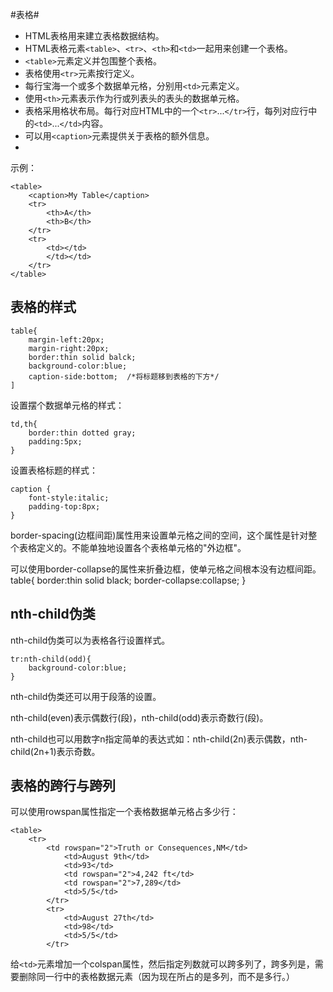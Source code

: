 #表格#
- HTML表格用来建立表格数据结构。
- HTML表格元素`<table>`、`<tr>`、`<th>`和`<td>`一起用来创建一个表格。
- `<table>`元素定义并包围整个表格。
- 表格使用`<tr>`元素按行定义。
- 每行宝海一个或多个数据单元格，分别用`<td>`元素定义。
- 使用`<th>`元素表示作为行或列表头的表头的数据单元格。
- 表格采用格状布局。每行对应HTML中的一个`<tr>`...`</tr>`行，每列对应行中的`<td>`...`</td>`内容。
- 可以用`<caption>`元素提供关于表格的额外信息。
- 
示例：
   
	<table>
		<caption>My Table</caption>
		<tr>
			<th>A</th>
			<th>B</th>
		</tr>
		<tr>
			<td></td>
			</td></td>
		</tr>
	</table>
## 表格的样式 ##
	table{
		margin-left:20px;
		margin-right:20px;
		border:thin solid balck;
		background-color:blue;
		caption-side:bottom;  /*将标题移到表格的下方*/
	]
设置摆个数据单元格的样式：
	
	td,th{
		border:thin dotted gray;
		padding:5px;
	}
设置表格标题的样式：

	caption {
		font-style:italic;
		padding-top:8px;
	}
border-spacing(边框间距)属性用来设置单元格之间的空间，这个属性是针对整个表格定义的。不能单独地设置各个表格单元格的"外边框"。

可以使用border-collapse的属性来折叠边框，使单元格之间根本没有边框间距。
	table{
		border:thin solid black;
		border-collapse:collapse;
	}
## nth-child伪类 ##
nth-child伪类可以为表格各行设置样式。

	tr:nth-child(odd){
		background-color:blue;
	}
nth-child伪类还可以用于段落的设置。

nth-child(even)表示偶数行(段)，nth-child(odd)表示奇数行(段)。

nth-child也可以用数字n指定简单的表达式如：nth-child(2n)表示偶数，nth-child(2n+1)表示奇数。

## 表格的跨行与跨列 ##
可以使用rowspan属性指定一个表格数据单元格占多少行：

	<table>
		<tr>
			<td rowspan="2">Truth or Consequences,NM</td>
				<td>August 9th</td>
				<td>93</td>
				<td rowspan="2">4,242 ft</td>
				<td rowspan="2">7,289</td>
				<td>5/5</td>
			</tr>
			<tr>
				<td>August 27th</td>
				<td>98</td>
				<td>5/5</td>
			</tr>
给`<td>`元素增加一个colspan属性，然后指定列数就可以跨多列了，跨多列是，需要删除同一行中的表格数据元素（因为现在所占的是多列，而不是多行。）